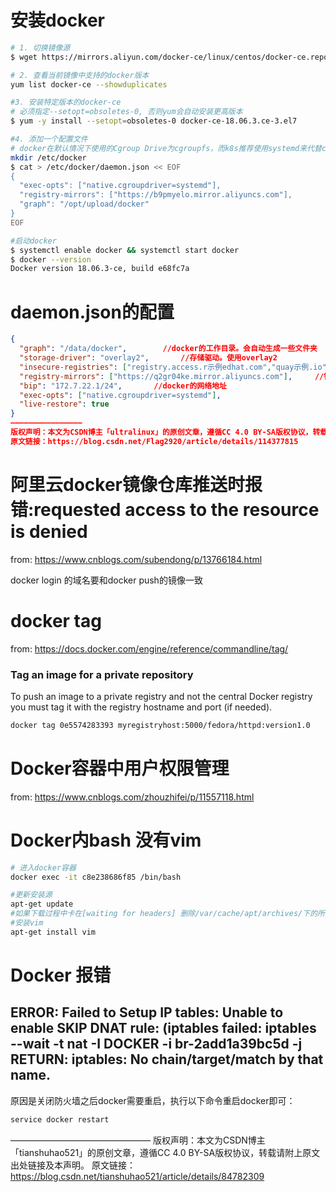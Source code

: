 

# 安装docker

```sh
# 1. 切换镜像源
$ wget https://mirrors.aliyun.com/docker-ce/linux/centos/docker-ce.repo -O /etc/yum.repos.d/docker-ce.repo

# 2. 查看当前镜像中支持的docker版本
yum list docker-ce --showduplicates

#3. 安装特定版本的docker-ce 
# 必须指定--setopt=obsoletes-0, 否则yum会自动安装更高版本
$ yum -y install --setopt=obsoletes-0 docker-ce-18.06.3.ce-3.el7

#4. 添加一个配置文件
# docker在默认情况下使用的Cgroup Drive为cgroupfs，而k8s推荐使用systemd来代替cgroups
mkdir /etc/docker
$ cat > /etc/docker/daemon.json << EOF
{
  "exec-opts": ["native.cgroupdriver=systemd"],
  "registry-mirrors": ["https://b9pmyelo.mirror.aliyuncs.com"],
  "graph": "/opt/upload/docker"
}
EOF

#启动docker
$ systemctl enable docker && systemctl start docker
$ docker --version
Docker version 18.06.3-ce, build e68fc7a


```

# daemon.json的配置

```json
{
  "graph": "/data/docker",        //docker的工作目录。会自动生成一些文件夹
  "storage-driver": "overlay2",       //存储驱动。使用overlay2
  "insecure-registries": ["registry.access.r示例edhat.com","quay示例.io"],        //不安全的registries。自己的私有仓库也填在里边
  "registry-mirrors": ["https://q2gr04ke.mirror.aliyuncs.com"],     //镜像加速源。这里是阿里的
  "bip": "172.7.22.1/24",       //docker的网络地址
  "exec-opts": ["native.cgroupdriver=systemd"],
  "live-restore": true
}
————————————————
版权声明：本文为CSDN博主「ultralinux」的原创文章，遵循CC 4.0 BY-SA版权协议，转载请附上原文出处链接及本声明。
原文链接：https://blog.csdn.net/Flag2920/article/details/114377815
```



# 阿里云docker镜像仓库推送时报错:requested access to the resource is denied

from: https://www.cnblogs.com/subendong/p/13766184.html

docker login 的域名要和docker push的镜像一致

# docker tag

from: https://docs.docker.com/engine/reference/commandline/tag/

### Tag an image for a private repository

To push an image to a private registry and not the central Docker registry you must tag it with the registry hostname and port (if needed).

```sh
docker tag 0e5574283393 myregistryhost:5000/fedora/httpd:version1.0
```

# Docker容器中用户权限管理

from: https://www.cnblogs.com/zhouzhifei/p/11557118.html

# Docker内bash 没有vim

```sh
# 进入docker容器
docker exec -it c8e238686f85 /bin/bash

#更新安装源 
apt-get update 
#如果下载过程中卡在[waiting for headers] 删除/var/cache/apt/archives/下的所有文件 
#安装vim 
apt-get install vim
```



# Docker 报错

## ERROR: Failed to Setup IP tables: Unable to enable SKIP DNAT rule:  (iptables failed: iptables --wait -t nat -I DOCKER -i br-2add1a39bc5d -j RETURN: iptables: No chain/target/match by that name.

原因是关闭防火墙之后docker需要重启，执行以下命令重启docker即可：

```sh
service docker restart
```

————————————————
版权声明：本文为CSDN博主「tianshuhao521」的原创文章，遵循CC 4.0 BY-SA版权协议，转载请附上原文出处链接及本声明。
原文链接：https://blog.csdn.net/tianshuhao521/article/details/84782309

